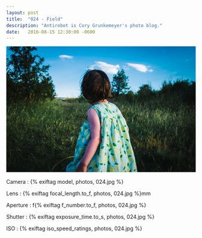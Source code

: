 ```yaml
---
layout: post
title:  "024 - Field"
description: "Antirobot is Cory Grunkemeyer's photo blog."
date:   2016-08-15 12:30:00 -0600
---
```


![024 - Field](/photos/024.jpg)

Camera
: {% exiftag model, photos, 024.jpg %}

Lens
: {% exiftag focal_length.to_f, photos, 024.jpg %}mm

Aperture
: f{% exiftag f_number.to_f, photos, 024.jpg %}

Shutter
: {% exiftag exposure_time.to_s, photos, 024.jpg %}

ISO
: {% exiftag iso_speed_ratings, photos, 024.jpg %}
